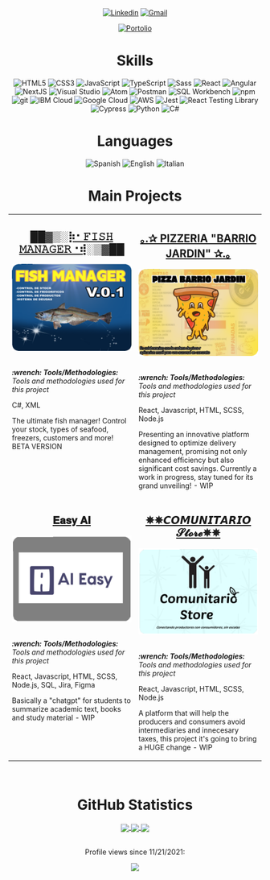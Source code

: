 






<div align="center">
  <a href="https://www.linkedin.com/in/juan-ariel-ortiz-/" target="_blank" rel="external"><img src="https://img.shields.io/badge/LinkedIn-0077B5?style=for-the-badge&logo=linkedin&logoColor=white" alt="Linkedin"></a>
  <a href="mailto:juanarielok@gmail.com" target="_blank"><img src="https://img.shields.io/badge/Gmail-D14836?style=for-the-badge&logo=gmail&logoColor=white" alt="Gmail"></a>
  
  <a href="        /" target="_blank"><img src="https://img.shields.io/badge/Portfolio-%23000000.svg?style=for-the-badge&logo=firefox&logoColor=#FF7139" alt="Portolio"></a> 
</div>







<h1 align="center">Skills</h1>

<div align="center">
  <img
    src="https://img.shields.io/badge/HTML5-E34F26?style=for-the-badge&logo=html5&logoColor=white"
    alt="HTML5"
  />
  <img
    src="https://img.shields.io/badge/CSS3-1572B6?style=for-the-badge&logo=css3&logoColor=white"
    alt="CSS3"
  />
  <img
    src="https://img.shields.io/badge/JavaScript-F7DF1E?style=for-the-badge&logo=javascript&logoColor=black"
    alt="JavaScript"
  />
  <img
    src="https://img.shields.io/badge/TypeScript-007ACC?style=for-the-badge&logo=typescript&logoColor=white"
    alt="TypeScript"
  />
  <img
    src="https://img.shields.io/badge/Sass-CC6699?style=for-the-badge&logo=sass&logoColor=white"
    alt="Sass"
  />
  <img
    src="https://img.shields.io/badge/React-20232A?style=for-the-badge&logo=react&logoColor=61DAFB"
    alt="React"
  />
  <img
    src="https://img.shields.io/badge/Angular-DD0031?style=for-the-badge&logo=angular&logoColor=white"
    alt="Angular"
  />
  <img
    src="https://img.shields.io/badge/Next.js-000000?style=for-the-badge&logo=next.js&logoColor=white"
    alt="NextJS"
  />
  <img
    src="https://img.shields.io/badge/Visual_Studio-5C2D91?style=for-the-badge&logo=visual-studio&logoColor=white"
    alt="Visual Studio"
  />
  <img
    src="https://img.shields.io/badge/Atom-66595C?style=for-the-badge&logo=atom&logoColor=white"
    alt="Atom"
  />
  <img
    src="https://img.shields.io/badge/Postman-FF6C37?style=for-the-badge&logo=postman&logoColor=white"
    alt="Postman"
  />
  <img
    src="https://img.shields.io/badge/MySQL-4479A1?style=for-the-badge&logo=mysql&logoColor=white"
    alt="SQL Workbench"
  />
  <img
    src="https://img.shields.io/badge/npm-CB3837?style=for-the-badge&logo=npm&logoColor=white"
    alt="npm"
  />
  <img
    src="https://img.shields.io/badge/git-F05032?style=for-the-badge&logo=git&logoColor=white"
    alt="git"
  />
  <img
    src="https://img.shields.io/badge/IBM%20Cloud-1261FE?style=for-the-badge&logo=IBM%20Cloud&logoColor=white"
    alt="IBM Cloud"
  />
  <img
    src="https://img.shields.io/badge/Google%20Cloud-4285F4?style=for-the-badge&logo=googlecloud&logoColor=white"
    alt="Google Cloud"
  />
  <img
    src="https://img.shields.io/badge/Amazon%20AWS-232F3E?style=for-the-badge&logo=amazonaws&logoColor=white"
    alt="AWS"
  />
  <img
    src="https://img.shields.io/badge/Jest-C21325?style=for-the-badge&logo=jest&logoColor=white"
    alt="Jest"
  />
  <img
    src="https://img.shields.io/badge/Testing%20Library-E33332?style=for-the-badge&logo=testing-library&logoColor=white"
    alt="React Testing Library"
  />
  <img
    src="https://img.shields.io/badge/Cypress-17202C?style=for-the-badge&logo=cypress&logoColor=white"
    alt="Cypress"
  />
  <img
    src="https://img.shields.io/badge/Python-3776AB?style=for-the-badge&logo=python&logoColor=white"
    alt="Python"
  />
  <img
    src="https://img.shields.io/badge/C%23-239120?style=for-the-badge&logo=c-sharp&logoColor=white"
    alt="C#"
  />
</div>
<h1 align="center">Languages</h1>
<div align="center">
  <img
    src="https://img.shields.io/badge/Spanish-E34F26?style=for-the-badge&logo=none&logoColor=white"
    alt="Spanish"
  />
  <img
    src="https://img.shields.io/badge/English-1572B6?style=for-the-badge&logo=none&logoColor=white"
    alt="English"
  />
  <img
    src="https://img.shields.io/badge/Italian-007ACC?style=for-the-badge&logo=none&logoColor=white"
    alt="Italian"
  />
</div>





<h1 align="center">Main Projects</h1>

<table>
  <tr>
    <td valign="top" width="50%">
      <h2 align="center"><a href="https://github.com/Juanarielok/Fish-Manager-2021">██▓▒­░⡷⠂𝙵𝙸𝚂𝙷 𝙼𝙰𝙽𝙰𝙶𝙴𝚁⠐⢾░▒▓██</a></h2>
      <a href="https://github.com/Juanarielok/Fish-Manager-2021"><img width="100%" src="FISHMANAGER1.png" alt="Project-preview1" /></a>
      <br>
      <br>
           <p><em><strong>:wrench: Tools/Methodologies:</strong> Tools and methodologies used for this project</em></p>
     <p>C#, XML</p>
      <p>The ultimate fish manager! Control your stock, types of seafood, freezers, customers and more! BETA VERSION </p>
    </td>
    <td valign="top" width="50%">
      <h2 align="center"><a href="https://github.com/Juanarielok/BarrioJardin-Pizzeria">｡.✰ PIZZERIA "BARRIO JARDIN" ✰.｡</a></h2>
      <a href="https://github.com/Juanarielok/BarrioJardin-Pizzeria"><img width="100%" src="fortu.png" alt="Project-preview" /></a>
      <br>
      <br>
          <p><em><strong>:wrench: Tools/Methodologies:</strong> Tools and methodologies used for this project</em></p>
      <p>React, Javascript, HTML, SCSS, Node.js</p>
      <p>Presenting an innovative platform designed to optimize delivery management, promising not only enhanced efficiency but also significant cost savings. Currently a work in progress, stay tuned for its grand unveiling! - WIP</p>
    </td>
  </tr>
  <tr>
    <td valign="top" width="50%">
      <h2 align="center"><a href="https://github.com/Juanarielok/easyai"> 𝐄𝐚𝐬𝐲 𝐀𝐈</a></h2>
      <a href="https://github.com/Juanarielok/easyai"><img width="100%" src="aie.png" alt="Project-preview" /></a>
      <br>
      <br>
      <p><em><strong>:wrench: Tools/Methodologies:</strong> Tools and methodologies used for this project</em></p>
     <p>React, Javascript, HTML, SCSS, Node.js, SQL, Jira, Figma</p>
      <p>Basically a "chatgpt" for students to summarize academic text, books and study material - WIP</p>
    </td>
    <td valign="top" width="50%">
      <h2 align="center"><a href="https://github.com/Juanarielok/repository4">✵✵𝘾𝙊𝙈𝙐𝙉𝙄𝙏𝘼𝙍𝙄𝙊 𝓢𝓽𝓸𝓻𝓮✵✵</a></h2>
      <a href="https://github.com/Juanarielok/repository4"><img width="100%" src="comn.png" alt="Project-preview" /></a>
      <br>
      <br>
      <p><em><strong>:wrench: Tools/Methodologies:</strong> Tools and methodologies used for this project</em></p>
      <p>React, Javascript, HTML, SCSS, Node.js</p>
      <p>A platform that will help the producers and consumers avoid intermediaries and innecesary taxes, this project it's going to bring a HUGE change - WIP</p>
    </td>
  </tr>
</table>
<br>



<h1 align="center">GitHub Statistics</h1>

<div align="center">
  <a href="https://github.com/anuraghazra/github-readme-stats">
    <img align="center" width="500px" src="https://github-readme-stats.vercel.app/api?username=Juanarielok&count_private=true&show_icons=true&theme=dracula" />
  </a>
  <a href="https://github.com/anuraghazra/github-readme-stats">
    <img align="center" width="500px" src="https://github-readme-stats.vercel.app/api/top-langs/?username=Juanarielok&layout=compact&theme=dracula&langs_count=10&hide=shell,less,dockerfile,jinja" />
  </a>
  <a href="https://git.io/streak-stats">
    <img align="center" width="500px" src="http://github-readme-streak-stats.herokuapp.com?user=Juanarielok&theme=dark&date_format=M%20j%5B%2C%20Y%5D" />
  </a>
  <br>
  <br>
  <div>
    <p>Profile views since 11/21/2021:</p>
    <p><img alingn="center" src="https://profile-counter.glitch.me/Juanarielok/count.svg"></p>
  </div>
</div>


